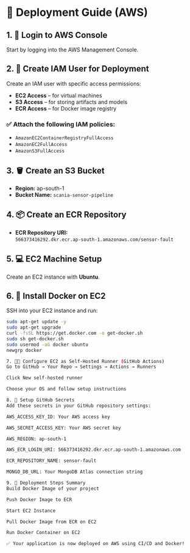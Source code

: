 # 🚀 Deployment Guide (AWS)

## 1. 🔐 Login to AWS Console
Start by logging into the AWS Management Console.

## 2. 👤 Create IAM User for Deployment
Create an IAM user with specific access permissions:

- **EC2 Access** – for virtual machines  
- **S3 Access** – for storing artifacts and models  
- **ECR Access** – for Docker image registry

### ✅ Attach the following IAM policies:
- `AmazonEC2ContainerRegistryFullAccess`  
- `AmazonEC2FullAccess`  
- `AmazonS3FullAccess`

## 3. 🪣 Create an S3 Bucket
- **Region:** ap-south-1  
- **Bucket Name:** `scania-sensor-pipeline`

## 4. 📦 Create an ECR Repository
- **ECR Repository URI:**  
  `566373416292.dkr.ecr.ap-south-1.amazonaws.com/sensor-fault`

## 5. 💻 EC2 Machine Setup
Create an EC2 instance with **Ubuntu**.

## 6. 🐳 Install Docker on EC2
SSH into your EC2 instance and run:

```bash
sudo apt-get update -y
sudo apt-get upgrade
curl -fsSL https://get.docker.com -o get-docker.sh
sudo sh get-docker.sh
sudo usermod -aG docker ubuntu
newgrp docker

7. 🧑‍💻 Configure EC2 as Self-Hosted Runner (GitHub Actions)
Go to GitHub → Your Repo → Settings → Actions → Runners

Click New self-hosted runner

Choose your OS and follow setup instructions

8. 🔑 Setup GitHub Secrets
Add these secrets in your GitHub repository settings:

AWS_ACCESS_KEY_ID: Your AWS access key

AWS_SECRET_ACCESS_KEY: Your AWS secret key

AWS_REGION: ap-south-1

AWS_ECR_LOGIN_URI: 566373416292.dkr.ecr.ap-south-1.amazonaws.com

ECR_REPOSITORY_NAME: sensor-fault

MONGO_DB_URL: Your MongoDB Atlas connection string

9. 🚀 Deployment Steps Summary
Build Docker Image of your project

Push Docker Image to ECR

Start EC2 Instance

Pull Docker Image from ECR on EC2

Run Docker Container on EC2

✅ Your application is now deployed on AWS using CI/CD and Docker!
